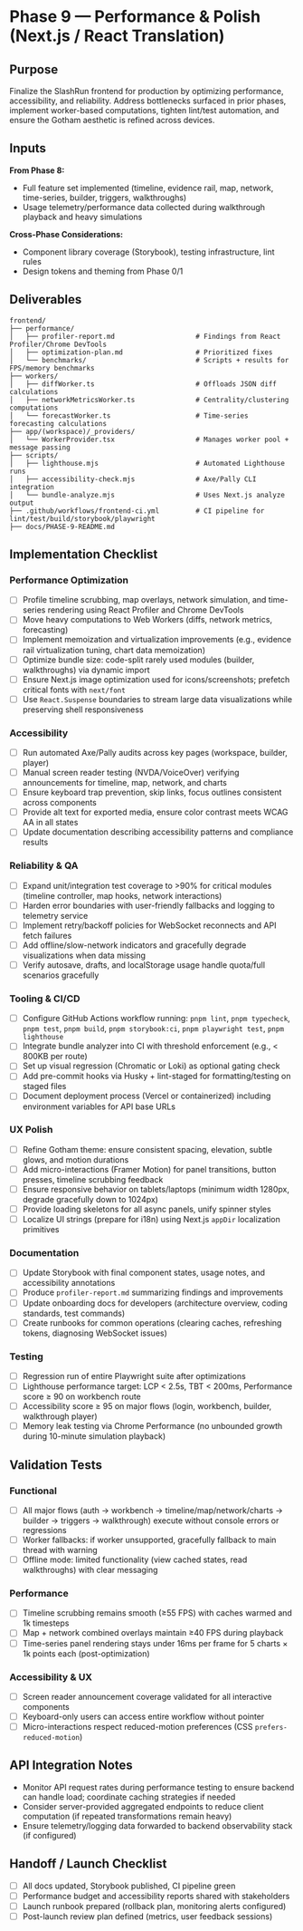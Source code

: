 # Phase 9 — Performance & Polish (Next.js / React Translation)

## Purpose

Finalize the SlashRun frontend for production by optimizing performance, accessibility, and reliability. Address bottlenecks surfaced in prior phases, implement worker-based computations, tighten lint/test automation, and ensure the Gotham aesthetic is refined across devices.

## Inputs

**From Phase 8:**
- Full feature set implemented (timeline, evidence rail, map, network, time-series, builder, triggers, walkthroughs)
- Usage telemetry/performance data collected during walkthrough playback and heavy simulations

**Cross-Phase Considerations:**
- Component library coverage (Storybook), testing infrastructure, lint rules
- Design tokens and theming from Phase 0/1

## Deliverables

```
frontend/
├── performance/
│   ├── profiler-report.md                    # Findings from React Profiler/Chrome DevTools
│   ├── optimization-plan.md                  # Prioritized fixes
│   └── benchmarks/                           # Scripts + results for FPS/memory benchmarks
├── workers/
│   ├── diffWorker.ts                         # Offloads JSON diff calculations
│   ├── networkMetricsWorker.ts               # Centrality/clustering computations
│   └── forecastWorker.ts                     # Time-series forecasting calculations
├── app/(workspace)/_providers/
│   └── WorkerProvider.tsx                    # Manages worker pool + message passing
├── scripts/
│   ├── lighthouse.mjs                        # Automated Lighthouse runs
│   ├── accessibility-check.mjs               # Axe/Pally CLI integration
│   └── bundle-analyze.mjs                    # Uses Next.js analyze output
├── .github/workflows/frontend-ci.yml         # CI pipeline for lint/test/build/storybook/playwright
├── docs/PHASE-9-README.md
```

## Implementation Checklist

### Performance Optimization
- [ ] Profile timeline scrubbing, map overlays, network simulation, and time-series rendering using React Profiler and Chrome DevTools
- [ ] Move heavy computations to Web Workers (diffs, network metrics, forecasting)
- [ ] Implement memoization and virtualization improvements (e.g., evidence rail virtualization tuning, chart data memoization)
- [ ] Optimize bundle size: code-split rarely used modules (builder, walkthroughs) via dynamic import
- [ ] Ensure Next.js image optimization used for icons/screenshots; prefetch critical fonts with `next/font`
- [ ] Use `React.Suspense` boundaries to stream large data visualizations while preserving shell responsiveness

### Accessibility
- [ ] Run automated Axe/Pally audits across key pages (workspace, builder, player)
- [ ] Manual screen reader testing (NVDA/VoiceOver) verifying announcements for timeline, map, network, and charts
- [ ] Ensure keyboard trap prevention, skip links, focus outlines consistent across components
- [ ] Provide alt text for exported media, ensure color contrast meets WCAG AA in all states
- [ ] Update documentation describing accessibility patterns and compliance results

### Reliability & QA
- [ ] Expand unit/integration test coverage to >90% for critical modules (timeline controller, map hooks, network interactions)
- [ ] Harden error boundaries with user-friendly fallbacks and logging to telemetry service
- [ ] Implement retry/backoff policies for WebSocket reconnects and API fetch failures
- [ ] Add offline/slow-network indicators and gracefully degrade visualizations when data missing
- [ ] Verify autosave, drafts, and localStorage usage handle quota/full scenarios gracefully

### Tooling & CI/CD
- [ ] Configure GitHub Actions workflow running: `pnpm lint`, `pnpm typecheck`, `pnpm test`, `pnpm build`, `pnpm storybook:ci`, `pnpm playwright test`, `pnpm lighthouse`
- [ ] Integrate bundle analyzer into CI with threshold enforcement (e.g., < 800KB per route)
- [ ] Set up visual regression (Chromatic or Loki) as optional gating check
- [ ] Add pre-commit hooks via Husky + lint-staged for formatting/testing on staged files
- [ ] Document deployment process (Vercel or containerized) including environment variables for API base URLs

### UX Polish
- [ ] Refine Gotham theme: ensure consistent spacing, elevation, subtle glows, and motion durations
- [ ] Add micro-interactions (Framer Motion) for panel transitions, button presses, timeline scrubbing feedback
- [ ] Ensure responsive behavior on tablets/laptops (minimum width 1280px, degrade gracefully down to 1024px)
- [ ] Provide loading skeletons for all async panels, unify spinner styles
- [ ] Localize UI strings (prepare for i18n) using Next.js `appDir` localization primitives

### Documentation
- [ ] Update Storybook with final component states, usage notes, and accessibility annotations
- [ ] Produce `profiler-report.md` summarizing findings and improvements
- [ ] Update onboarding docs for developers (architecture overview, coding standards, test commands)
- [ ] Create runbooks for common operations (clearing caches, refreshing tokens, diagnosing WebSocket issues)

### Testing
- [ ] Regression run of entire Playwright suite after optimizations
- [ ] Lighthouse performance target: LCP < 2.5s, TBT < 200ms, Performance score ≥ 90 on workbench route
- [ ] Accessibility score ≥ 95 on major flows (login, workbench, builder, walkthrough player)
- [ ] Memory leak testing via Chrome Performance (no unbounded growth during 10-minute simulation playback)

## Validation Tests

### Functional
- [ ] All major flows (auth → workbench → timeline/map/network/charts → builder → triggers → walkthrough) execute without console errors or regressions
- [ ] Worker fallbacks: if worker unsupported, gracefully fallback to main thread with warning
- [ ] Offline mode: limited functionality (view cached states, read walkthroughs) with clear messaging

### Performance
- [ ] Timeline scrubbing remains smooth (≥55 FPS) with caches warmed and 1k timesteps
- [ ] Map + network combined overlays maintain ≥40 FPS during playback
- [ ] Time-series panel rendering stays under 16ms per frame for 5 charts × 1k points each (post-optimization)

### Accessibility & UX
- [ ] Screen reader announcement coverage validated for all interactive components
- [ ] Keyboard-only users can access entire workflow without pointer
- [ ] Micro-interactions respect reduced-motion preferences (CSS `prefers-reduced-motion`)

## API Integration Notes

- Monitor API request rates during performance testing to ensure backend can handle load; coordinate caching strategies if needed
- Consider server-provided aggregated endpoints to reduce client computation (if repeated transformations remain heavy)
- Ensure telemetry/logging data forwarded to backend observability stack (if configured)

## Handoff / Launch Checklist

- [ ] All docs updated, Storybook published, CI pipeline green
- [ ] Performance budget and accessibility reports shared with stakeholders
- [ ] Launch runbook prepared (rollback plan, monitoring alerts configured)
- [ ] Post-launch review plan defined (metrics, user feedback sessions)
